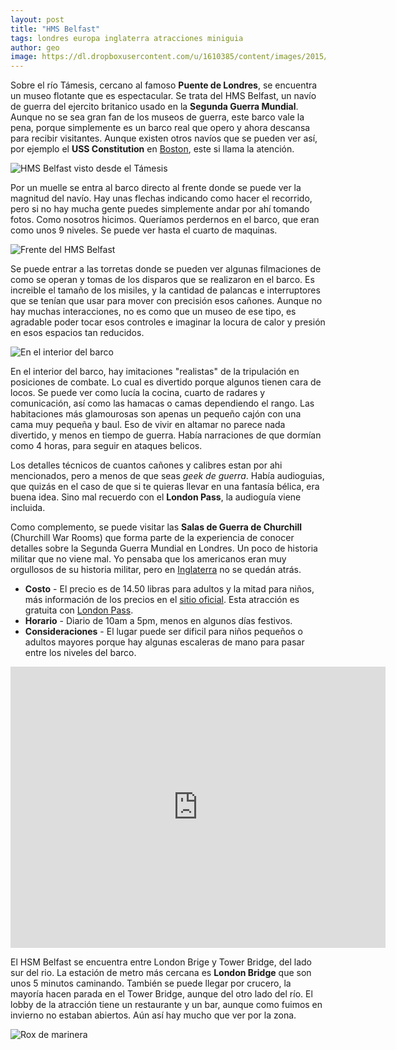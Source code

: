 ```yaml
---
layout: post
title: "HMS Belfast"
tags: londres europa inglaterra atracciones miniguia
author: geo
image: https://dl.dropboxusercontent.com/u/1610385/content/images/2015/03/2014-12-27-13-45-10.jpg
---
```

Sobre el río Támesis, cercano al famoso **Puente de Londres**, se encuentra un museo flotante que es espectacular. Se trata del HMS Belfast, un navío de guerra del ejercito britanico usado en la **Segunda Guerra Mundial**. Aunque no se sea gran fan de los museos de guerra, este barco vale la pena, porque simplemente es un barco real que opero y ahora descansa para recibir visitantes. Aunque existen otros navíos que se pueden ver así, por ejemplo el **USS Constitution** en [Boston](/tag/boston), este si llama la atención.

![HMS Belfast visto desde el Támesis](https://dl.dropboxusercontent.com/u/1610385/content/images/2015/03/2014-12-27-13-45-10.jpg)

Por un muelle se entra al barco directo al frente donde se puede ver la magnitud del navío. Hay unas flechas indicando como hacer el recorrido, pero si no hay mucha gente puedes simplemente andar por ahí tomando fotos. Como nosotros hicimos. Queríamos perdernos en el barco, que eran como unos 9 niveles. Se puede ver hasta el cuarto de maquinas.

![Frente del HMS Belfast](https://dl.dropboxusercontent.com/u/1610385/content/images/2015/03/2014-12-27-13-26-10.jpg)

Se puede entrar a las torretas donde se pueden ver algunas filmaciones de como se operan y tomas de los disparos que se realizaron en el barco. Es increible el tamaño de los misiles, y la cantidad de palancas e interruptores que se tenían que usar para mover con precisión esos cañones. Aunque no hay muchas interacciones, no es como que un museo de ese tipo, es agradable poder tocar esos controles e imaginar la locura de calor y presión en esos espacios tan reducidos.

![En el interior del barco](https://dl.dropboxusercontent.com/u/1610385/content/images/2015/03/2014-12-27-13-34-52.jpg)

En el interior del barco, hay imitaciones "realistas" de la tripulación en posiciones de combate. Lo cual es divertido porque algunos tienen cara de locos. Se puede ver como lucía la cocina, cuarto de radares y comunicación, así como las hamacas o camas dependiendo el rango. Las habitaciones más glamourosas son apenas un pequeño cajón con una cama muy pequeña y baul. Eso de vivir en altamar no parece nada divertido, y menos en tiempo de guerra. Había narraciones de que dormían como 4 horas, para seguir en ataques belicos.

Los detalles técnicos de cuantos cañones y calibres estan por ahi mencionados, pero a menos de que seas *geek de guerra*. Había audioguias, que quizás en el caso de que si te quieras llevar en una fantasía bélica, era buena idea. Sino mal recuerdo con el **London Pass**, la audioguía viene incluida.

Como complemento, se puede visitar las **Salas de Guerra de Churchill** (Churchill War Rooms) que forma parte de la experiencia de conocer detalles sobre la Segunda Guerra Mundial en Londres. Un poco de historia militar que no viene mal. Yo pensaba que los americanos eran muy orgullosos de su historia militar, pero en [Inglaterra](/tag/reino-unido) no se quedán atrás.

* **Costo** - El precio es de 14.50 libras para adultos y la mitad para niños, más información de los precios en el [sitio oficial](http://www.iwm.org.uk/visits/hms-belfast/tickets). Esta atracción es gratuita con [London Pass](/citypass).
* **Horario** - Diario de 10am a 5pm, menos en algunos días festivos.
* **Consideraciones** - El lugar puede ser dificil para niños pequeños o adultos mayores porque hay algunas escaleras de mano para pasar entre los niveles del barco.

<iframe src="https://www.google.com/maps/embed?pb=!1m14!1m8!1m3!1d4966.846817066368!2d-0.0767262803408196!3d51.50544765092974!3m2!1i1024!2i768!4f13.1!3m3!1m2!1s0x0000000000000000%3A0x0b5fcfd348020fae!2sHMS+Belfast!5e0!3m2!1sen!2sus!4v1425506453908" width="600" height="450" frameborder="0" style="border:0"></iframe>

El HSM Belfast se encuentra entre London Brige y Tower Bridge, del lado sur del rio. La estación de metro más cercana es **London Bridge** que son unos 5 minutos caminando. También se puede llegar por crucero, la mayoría hacen parada en el Tower Bridge, aunque del otro lado del río. El lobby de la atracción tiene un restaurante y un bar, aunque como fuimos en invierno no estaban abiertos. Aún así hay mucho que ver por la zona.

![Rox de marinera](https://dl.dropboxusercontent.com/u/1610385/content/images/2015/03/2014-12-27-13-16-32.jpg)
